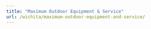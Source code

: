 ```yaml
---
title: "Maximum Outdoor Equipment & Service"
url: /wichita/maximum-outdoor-equipment-and-service/
---
```

